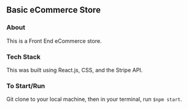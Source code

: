 ## Basic eCommerce Store

### About
This is a Front End eCommerce store.

### Tech Stack
This was built using React.js, CSS, and the Stripe API. 

### To Start/Run
Git clone to your local machine, then in your terminal, run `$npm start`. 